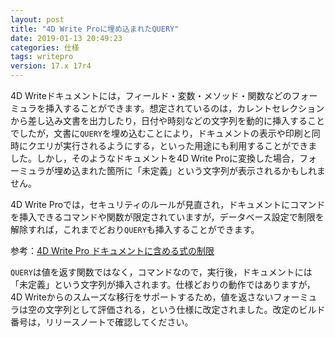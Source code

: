```yaml
---
layout: post
title: "4D Write Proに埋め込まれたQUERY"
date: 2019-01-13 20:49:23
categories: 仕様 
tags: writepro
version: 17.x 17r4
---
```


4D Writeドキュメントには，フィールド・変数・メソッド・関数などのフォーミュラを挿入することができます。想定されているのは，カレントセレクションから差し込み文書を出力したり，日付や時刻などの文字列を動的に挿入することでしたが，文書に``QUERY``を埋め込むことにより，ドキュメントの表示や印刷と同時にクエリが実行されるようにする，といった用途にも利用することができました。しかし，そのようなドキュメントを4D Write Proに変換した場合，フォーミュラが埋め込まれた箇所に「未定義」という文字列が表示されるかもしれません。

4D Write Proでは，セキュリティのルールが見直され，ドキュメントにコマンドを挿入できるコマンドや関数が限定されていますが，データベース設定で制限を解除すれば，これまでどおり``QUERY``も挿入することができます。

参考：[4D Write Pro ドキュメントに含める式の制限 ](https://doc.4d.com/4Dv17/4D/17/Filter-expressions-contained-in-a-4D-Write-Pro-document.300-3726276.ja.html)

``QUERY``は値を返す関数ではなく，コマンドなので，実行後，ドキュメントには「未定義」という文字列が挿入されます。仕様どおりの動作ではありますが，4D Writeからのスムーズな移行をサポートするため，値を返さないフォーミュラは空の文字列として評価される，という仕様に改定されました。改定のビルド番号は，リリースノートで確認してください。
